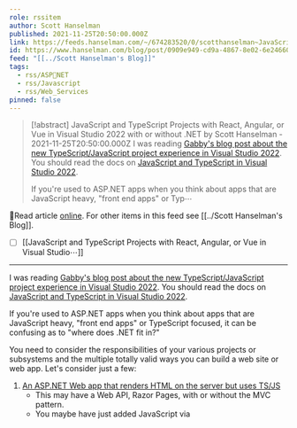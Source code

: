 ```yaml
---
role: rssitem
author: Scott Hanselman
published: 2021-11-25T20:50:00.000Z
link: https://feeds.hanselman.com/~/674283520/0/scotthanselman~JavaScript-and-TypeScript-Projects-with-React-Angular-or-Vue-in-Visual-Studio-with-or-without-NET
id: https://www.hanselman.com/blog/post/0909e949-cd9a-4867-8e02-6e24660b1856
feed: "[[../Scott Hanselman's Blog]]"
tags:
  - rss/ASP〭NET
  - rss/Javascript
  - rss/Web_Services
pinned: false
---
```

> [!abstract] JavaScript and TypeScript Projects with React, Angular, or Vue in Visual Studio 2022 with or without .NET by Scott Hanselman - 2021-11-25T20:50:00.000Z
> I was reading [Gabby's blog post about the new TypeScript/JavaScript project experience in Visual Studio 2022](https://devblogs.microsoft.com/visualstudio/the-new-javascript-typescript-experience-in-vs-2022-preview-3/). You should read the docs on [JavaScript and TypeScript in Visual Studio 2022](https://docs.microsoft.com/en-us/visualstudio/javascript/javascript-in-vs-2022?view=vs-2022).
> 
> If you're used to ASP.NET apps when you think about apps that are JavaScript heavy, "front end apps" or Typ⋯

🔗Read article [online](https://feeds.hanselman.com/~/674283520/0/scotthanselman~JavaScript-and-TypeScript-Projects-with-React-Angular-or-Vue-in-Visual-Studio-with-or-without-NET). For other items in this feed see [[../Scott Hanselman's Blog]].

- [ ] [[JavaScript and TypeScript Projects with React, Angular, or Vue in Visual Studio⋯]]
- - -
I was reading [Gabby's blog post about the new TypeScript/JavaScript project experience in Visual Studio 2022](https://feeds.hanselman.com/~/t/0/0/scotthanselman/~https://devblogs.microsoft.com/visualstudio/the-new-javascript-typescript-experience-in-vs-2022-preview-3/). You should read the docs on [JavaScript and TypeScript in Visual Studio 2022](https://feeds.hanselman.com/~/t/0/0/scotthanselman/~https://docs.microsoft.com/en-us/visualstudio/javascript/javascript-in-vs-2022?view=vs-2022).

If you're used to ASP.NET apps when you think about apps that are JavaScript heavy, "front end apps" or TypeScript focused, it can be confusing as to "where does .NET fit in?"

You need to consider the responsibilities of your various projects or subsystems and the multiple totally valid ways you can build a web site or web app. Let's consider just a few:

1. [An ASP.NET Web app that renders HTML on the server but uses TS/JS](https://feeds.hanselman.com/~/t/0/0/scotthanselman/~https://docs.microsoft.com/en-us/visualstudio/javascript/tutorial-aspnet-with-typescript?view=vs-2022)
    - This may have a Web API, Razor Pages, with or without the MVC pattern.
    - You maybe have just added JavaScript via <script> tags
    - Maybe you added a script minimizer/minifier task
    - Can be confusing because it can feel like your app needs to 'build both the client and the server' from one project
2. A mostly JavaScript/TypeScript frontend app where the HTML could be served from any web server (node, kestrel, static web apps, nginx, etc)
    - This app may use Vue or React or Angular but it's not an "ASP.NET app"
    - It calls backend Web APIs that may be served by ASP.NET, Azure Functions, 3rd party REST APIs, or all of the above
    - This scenario has sometimes been confusing for ASP.NET developers who may get confused about responsibility. Who builds what, where do things end up, how do I build and deploy this?

[VS2022](https://feeds.hanselman.com/~/t/0/0/scotthanselman/~https://docs.microsoft.com/en-us/visualstudio/javascript/javascript-in-vs-2022?view=vs-2022) brings JavaScript and TypeScript support into VS with a full JavaScript Language Service based on TS. It provides a TypeScript NuGet Package so you can build your whole app with MSBuild and VS will do the right thing.

> **NEW:** Starting in Visual Studio 2022, there is a new JavaScript/TypeScript project type (.esproj) that allows you to create standalone Angular, React, and Vue projects in Visual Studio.

The .esproj concept is great for folks familiar with Visual Studio as we know that a Solution contains one or more Projects. Visual Studio manages files for a single application in a _Project_. The project includes source code, resources, and configuration files. In this case we can have a .csproj for a backend Web API and an .esproj that uses a client side template like Angular, React, or Vue.

Thing is, historically when Visual Studio supported Angular, React, or Vue, it's templates were out of date and not updated enough. VS2022 uses the native CLIs for these front ends, solving that problem with [Angular CLI](https://feeds.hanselman.com/~/t/0/0/scotthanselman/~https://angular.io/cli), [Create React App](https://feeds.hanselman.com/~/t/0/0/scotthanselman/~https://github.com/facebook/create-react-app), and [Vue CLI](https://feeds.hanselman.com/~/t/0/0/scotthanselman/~https://cli.vuejs.org/).

If I am in VS and go "File New Project" there are Standalone templates that solve Example 2 above. I'll pick JavaScript React.

![Standalone JavaScript Templates in VS2022](https://www.hanselman.com/blog/content/binary/Windows-Live-Writer/97390fb5b7df_12523/image_8fbe4808-d001-4208-a77c-614f8ed4126d.png "Standalone JavaScript Templates in VS2022")

Then I'll click "Add integration for Empty ASP.NET Web API. This will give me a frontend with javascript ready to call a ASP.NET Web API backend. I'll [follow along here](https://feeds.hanselman.com/~/t/0/0/scotthanselman/~https://docs.microsoft.com/en-us/visualstudio/javascript/tutorial-asp-net-core-with-react?view=vs-2022).

![Standalone JavaScript React Template](https://www.hanselman.com/blog/content/binary/Windows-Live-Writer/97390fb5b7df_12523/image_bc274b03-19f1-4f1f-8fb8-f9d2f9dce344.png "Standalone JavaScript React Template")

It then uses the React CLI to make the front end, which again, is cool as it's whatever version I want it to be.

![React Create CLI](https://www.hanselman.com/blog/content/binary/Windows-Live-Writer/97390fb5b7df_12523/image_3b618c5d-75cd-4dc3-b9c6-78be33dbe019.png "React Create CLI")

Then I'll add my ASP.NET Web API backend to the same solution, so now I have an esproj and a csproj like this

![frontend and backend](https://www.hanselman.com/blog/content/binary/Windows-Live-Writer/97390fb5b7df_12523/image_ecdd0c10-39eb-4eb9-aa87-6d9c712d362f.png "frontend and backend")

Now I have a nice clean two project system - in this case more JavaScript focused than .NET focused. This one uses npm to startup the project using their web development server and proxyMiddleware to proxy localhost:3000 calls over to the ASP.NET Web API project.

Here is a React app served by npm calling over to the Weather service served from Kestrel on ASP.NET.

![npm app running in VS 2022 against an ASP.NET Web API](https://www.hanselman.com/blog/content/binary/Windows-Live-Writer/97390fb5b7df_12523/image_5d1af2f4-4754-4aa8-9e24-8ab9fa23a01c.png "npm app running in VS 2022 against an ASP.NET Web API")

This is inverted than most ASP.NET Folks are used to, and that's OK. This shows me that Visual Studio 2022 can support either development style, use the CLI that is installed for whatever Frontend Framework, and allow me to choose what web server and web browser (via Launch.json) I want.

If you want to flip it, and [put ASP.NET Core as the primary and then bring in some TypeScript/JavaScript, follow this tutorial because](https://feeds.hanselman.com/~/t/0/0/scotthanselman/~https://docs.microsoft.com/en-us/visualstudio/javascript/tutorial-aspnet-with-typescript?view=vs-2022) that's also possible!

---

**Sponsor:** Make login Auth0’s problem. Not yours. Provide the convenient login features your customers want, like social login, multi-factor authentication, single sign-on, passwordless, and more. [Get started for free.](https://feeds.hanselman.com/~/t/0/0/scotthanselman/~pubads.g.doubleclick.net/gampad/clk?id=5840349572&iu=/6839/lqm.scotthanselman.site)

  

---

© 2021 Scott Hanselman. All rights reserved.  

![](https://feeds.hanselman.com/~/i/674283520/0/scotthanselman)

[![](https://assets.feedblitz.com/i/fblike20.png)](https://feeds.hanselman.com/_/28/674283520/scotthanselman "Like on Facebook") [![](https://assets.feedblitz.com/i/x.png)](https://feeds.hanselman.com/_/24/674283520/scotthanselman "Post to X.com") [![](https://assets.feedblitz.com/i/email20.png)](https://feeds.hanselman.com/_/19/674283520/scotthanselman "Subscribe by email") [![](https://assets.feedblitz.com/i/rss20.png)](https://feeds.hanselman.com/_/20/674283520/scotthanselman "Subscribe by RSS")
